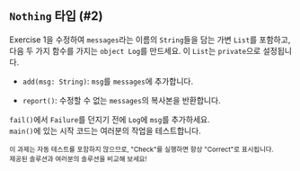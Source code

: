 ## `Nothing` 타입 (#2)

Exercise 1을 수정하여 `messages`라는 이름의 `String`들을 담는 가변 `List`를 포함하고, 다음 두 가지 함수를 가지는 `object Log`를 만드세요. 이 `List`는 `private`으로 설정됩니다.

- `add(msg: String)`: `msg`를 `messages`에 추가합니다.

- `report()`: 수정할 수 없는 `messages`의 복사본을 반환합니다.

`fail()`에서 `Failure`를 던지기 전에 `Log`에 `msg`를 추가하세요.  
`main()`에 있는 시작 코드는 여러분의 작업을 테스트합니다.

<sub> 이 과제는 자동 테스트를 포함하지 않으므로,
"Check"를 실행하면 항상 "Correct"로 표시됩니다.  
제공된 솔루션과 여러분의 솔루션을 비교해 보세요! </sub>